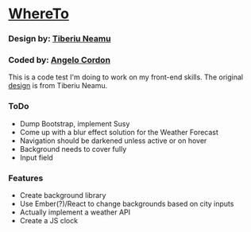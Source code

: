 # [WhereTo](#)
### Design by: [Tiberiu Neamu](https://dribbble.com/tibi_neamu)
### Coded by: [Angelo Cordon](https://www.angelocordon.com)

This is a code test I'm doing to work on my front-end skills. The original [design](https://dribbble.com/shots/1081917-WhereTO-App/attachments/134531) is from Tiberiu Neamu.


### ToDo
  + Dump Bootstrap, implement Susy
  + Come up with a blur effect solution for the Weather Forecast
  + Navigation should be darkened unless active or on hover
  + Background needs to cover fully
  + Input field

### Features
  + Create background library
  + Use Ember(?)/React to change backgrounds based on city inputs
  + Actually implement a weather API
  + Create a JS clock
